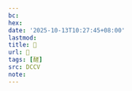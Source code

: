 ```yaml
---
bc:
hex:
date: '2025-10-13T10:27:45+08:00'
lastmod:
title: 􅂐
url: 􅂐
tags: [醝]
src: DCCV
note:
---
```

